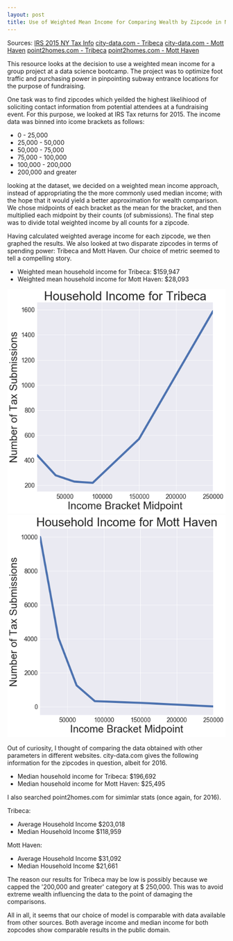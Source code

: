 ```yaml
---
layout: post
title: Use of Weighted Mean Income for Comparing Wealth by Zipcode in NYC (and comarisons with other publicly available metrics)
---
```

Sources:
[IRS 2015 NY Tax Info](https://www.irs.gov/statistics/soi-tax-stats-individual-income-tax-statistics-2015-zip-code-data-soi)
[city-data.com - Tribeca](http://www.city-data.com/neighborhood/Tribeca-New-York-NY.html)
[city-data.com - Mott Haven](http://www.city-data.com/neighborhood/Mott-Haven-Bronx-NY.html)
[point2homes.com - Tribeca](https://www.point2homes.com/US/Neighborhood/NY/Manhattan/TriBeCa-Demographics.html)
[point2homes.com - Mott Haven](https://www.point2homes.com/US/Neighborhood/NY/Bronx/Mott-Haven-Demographics.html)

This resource looks at the decision to use a weighted mean income for a group project at a data science bootcamp. The project was to optimize foot traffic and purchasing power in pinpointing subway entrance locations for the purpose of fundraising.

One task was to find zipcodes which yeilded the highest likelihiood of soliciting contact information from potential attendees at a fundraising event. For this purpose, we looked at IRS Tax returns for 2015. The income data was binned into icome brackets as follows:

- 0 - 25,000
- 25,000 - 50,000
- 50,000 - 75,000
- 75,000 - 100,000
- 100,000 - 200,000
- 200,000 and greater

looking at the dataset, we decided on a weighted mean income approach, instead of appropriating the the more commonly used median income; with the hope that it would yield a better approximation for wealth comparison. We chose midpoints of each bracket as the mean for the bracket, and then multiplied each midpoint by their counts (of submissions). The final step was to divide total weighted income by all counts for a zipcode.

Having calculated weighted average income for each zipcode, we then graphed the results. We also looked at two disparate zipcodes in terms of spending power: Tribeca and Mott Haven. Our choice of metric seemed to tell a compelling story.

- Weighted mean household income for Tribeca:   $159,947
- Weighted mean household income for Mott Haven: $28,093

![Tribeca Tax Submisisons by Income Bracket](../images/Tribeca_Income.png?raw=true)
![Mott Haven Tax Submisisons by Income Bracket](../images/Mott_Haven_Income.png?raw=true)

Out of curiosity, I thought of comparing the data obtained with other parameters in different websites. city-data.com gives the following information for the zipcodes in question, albeit for 2016.

- Median household income for Tribeca: $196,692
- Median household income for Mott Haven: $25,495

I also searched point2homes.com for simimlar stats (once again, for 2016).

Tribeca:
- Average Household Income $203,018
- Median Household Income  $118,959

Mott Haven:
- Average Household Income $31,092
- Median Household Income  $21,661

The reason our results for Tribeca may be low is possibly because we capped the '200,000 and greater' category  at $ 250,000. This was to avoid extreme wealth influencing the data to the point of damaging the comparisons. 

All in all, it seems that our choice of model is comparable with data available from other sources. Both average income and median income for both zopcodes show comparable results in the public domain. 